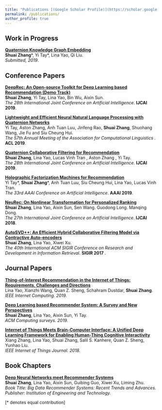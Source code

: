 ```yaml
---
title: "Publications [(Google Scholar Profile)](https://scholar.google.com.au/citations?user=PPjdxlcAAAAJ&hl=en)"
permalink: /publications/
author_profile: true
---
```


## Work in Progress
<b>[ Quaternion Knowledge Graph Embedding](https://arxiv.org/abs/1905.10536)</b> <br>
<b>Shuai Zhang</b>\*, Yi Tay\*, Lina Yao, Qi Liu. <br>
<i>Submitted, 2019</i>. 

## Conference Papers

<b>[DeepRec: An Open-source Toolkit for Deep Learning based Recommendation (Demo Track)](https://arxiv.org/abs/1905.10536)</b> <br>
<b>Shuai Zhang</b>, Yi Tay, Lina Yao, Bin Wu, Aixin Sun. <br>
<i>The 28th International Joint Conference on Artificial Intelligence</i>. <b>IJCAI 2019</b>.


<b>[Lightweight and Efficient Neural Natural Language Processing with Quaternion Networks](https://arxiv.org/abs/1906.04393)</b> <br>
Yi Tay, Aston Zhang, Anh Tuan Luu, Jinfeng Rao, <b>Shuai Zhang</b>, Shuohang Wang, Jie Fu and Siu Cheung Hui.<br>
<i>The 57th Annual Meeting of the Association for Computational Linguistics </i>. <b>ACL 2019</b>.

<b>[Quaternion Collaborative Filtering for Recommendation](https://arxiv.org/abs/1906.02594)</b> <br>
<b>Shuai Zhang</b>, Lina Yao, Lucas Vinh Tran , Aston Zhang , Yi Tay.<br>
<i>The 28th International Joint Conference on Artificial Intelligence</i>. <b>IJCAI 2019</b>.

<b>[Holographic Factorization Machines for Recommendation](https://www.researchgate.net/publication/330101551_Holographic_Factorization_Machines_for_Recommendation)</b> <br> 
Yi Tay\*, <b>Shuai Zhang</b>\*, Anh Tuan Luu, Siu Cheung Hui, Lina Yao, Lucas Vinh Tran.<br>
<i>The 33rd AAAI Conference on Artificial Intelligence</i>. <b>AAAI 2019</b>.

<b>[NeuRec: On Nonlinear Transformation for Personalized Ranking](https://www.ijcai.org/proceedings/2018/0510.pdf)</b> <br>
<b>Shuai Zhang</b>, Lina Yao, Aixin Sun, Sen Wang. Guodong Long. Manqing Dong.<br>
<i>The 27th International Joint Conference on Artificial Intelligence</i>. <b>IJCAI 2018</b>.

<b>[AutoSVD++: An Efficient Hybrid Collaborative Filtering Model via Contractive Auto-encoders](http://shuaizhang.tech/publications/autosvdplusplus)</b> <br> 
<b>Shuai Zhang</b>, Lina Yao, Xiwei Xu.<br>
<i> The 40th International ACM SIGIR Conference on Research and Development in Information Retrieval</i>. <b>SIGIR 2017 </b>.




## Journal Papers

<b>[Thing-of-Interest Recommendation in the Internet of Things: Requirements, Challenges and Directions](https://ieeexplore.ieee.org/document/8766954?source=authoralert)</b><br>
 Lina Yao, Xianzhi Wang, Quan Z. Sheng, Schahram Dustdar, <b>Shuai Zhang</b>. <br>
 <i>IEEE Internet Computing. 2019.</i>

<b>[Deep Learning based Recommender System: A Survey and New Perspectives](https://arxiv.org/abs/1707.07435v7)</b><br>
<b>Shuai Zhang</b>, Lina Yao, Aixin Sun, Yi Tay.<br>
<i>ACM Computing surveys. 2019.</i>


<b>[Internet of Things Meets Brain-Computer Interface: A Unified Deep Learning Framework for Enabling Human-Thing
Cognitive Interactivity]()</b><br>
Xiang Zhang, Lina Yao, Shuai Zhang, Salil S. Kanhere, Quan Z. Sheng, Yunhao Liu. <br>
<i>IEEE Internet of Things Journal. 2018.</i>

## Book Chapters
<b>[Deep Neural Networks meet Recommender Systems](https://digital-library.theiet.org/content/books/10.1049/pbpc035g_ch2)</b><br>
<b>Shuai Zhang</b>, Lina Yao, Aixin Sun, Guibing Guo, Xiwei Xu, Liming Zhu. <br>
<i>Book Title: Big Data Recommender Systems: Recent Trends and Advances. </i> <br>
<i> Publisher: Institution of Engineering and Technology. </i>


[\* denotes equal contribution]
